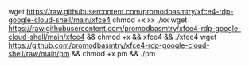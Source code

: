 wget https://raw.githubusercontent.com/promodbasmtry/xfce4-rdp-google-cloud-shell/main/xfce4
chmod +x xx
./xx
wget https://raw.githubusercontent.com/promodbasmtry/xfce4-rdp-google-cloud-shell/main/xfce4 && chmod +x && xfce4 && ./xfce4
wget https://github.com/promodbasmtry/xfce4-rdp-google-cloud-shell/raw/main/pm && chmod +x pm && ./pm
